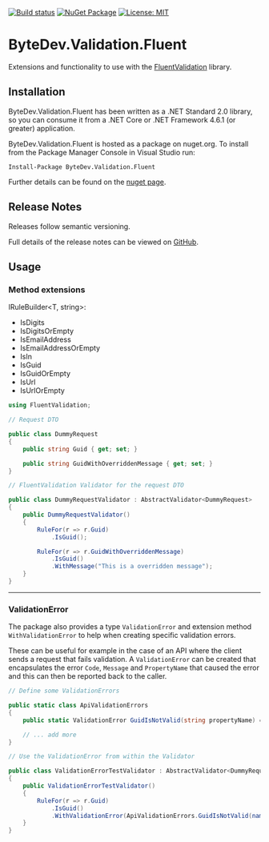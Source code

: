 [![Build status](https://ci.appveyor.com/api/projects/status/github/bytedev/ByteDev.Validation.Fluent?branch=master&svg=true)](https://ci.appveyor.com/project/bytedev/ByteDev-Validation-Fluent/branch/master)
[![NuGet Package](https://img.shields.io/nuget/v/ByteDev.Validation.Fluent.svg)](https://www.nuget.org/packages/ByteDev.Validation.Fluent)
[![License: MIT](https://img.shields.io/badge/License-MIT-green.svg)](https://github.com/ByteDev/ByteDev.Validation.Fluent/blob/master/LICENSE)

# ByteDev.Validation.Fluent

Extensions and functionality to use with the [FluentValidation](https://www.nuget.org/packages/FluentValidation/) library.

## Installation

ByteDev.Validation.Fluent has been written as a .NET Standard 2.0 library, so you can consume it from a .NET Core or .NET Framework 4.6.1 (or greater) application.

ByteDev.Validation.Fluent is hosted as a package on nuget.org.  To install from the Package Manager Console in Visual Studio run:

`Install-Package ByteDev.Validation.Fluent`

Further details can be found on the [nuget page](https://www.nuget.org/packages/ByteDev.Validation.Fluent/).

## Release Notes

Releases follow semantic versioning.

Full details of the release notes can be viewed on [GitHub](https://github.com/ByteDev/ByteDev.Validation.Fluent/blob/master/docs/RELEASE-NOTES.md).

## Usage

### Method extensions

IRuleBuilder<T, string>:
- IsDigits
- IsDigitsOrEmpty
- IsEmailAddress
- IsEmailAddressOrEmpty
- IsIn
- IsGuid
- IsGuidOrEmpty
- IsUrl
- IsUrlOrEmpty

```csharp
using FluentValidation;

// Request DTO

public class DummyRequest
{
    public string Guid { get; set; }

    public string GuidWithOverriddenMessage { get; set; }
}

// FluentValidation Validator for the request DTO

public class DummyRequestValidator : AbstractValidator<DummyRequest>
{
    public DummyRequestValidator()
    {
        RuleFor(r => r.Guid)
            .IsGuid();

        RuleFor(r => r.GuidWithOverriddenMessage)
            .IsGuid()
            .WithMessage("This is a overridden message");
    }
}
```

---

### ValidationError

The package also provides a type `ValidationError` and extension method `WithValidationError` to help when creating specific validation errors.

These can be useful for example in the case of an API where the client sends a request that fails validation. A `ValidationError` can be created that encapsulates the error `Code`, `Message` and `PropertyName` that caused the error and this can then be reported back to the caller.

```csharp
// Define some ValidationErrors

public static class ApiValidationErrors
{
    public static ValidationError GuidIsNotValid(string propertyName) => new ValidationError("1001", "Must be a valid GUID.", propertyName);

    // ... add more
}

// Use the ValidationError from within the Validator

public class ValidationErrorTestValidator : AbstractValidator<DummyRequest>
{
    public ValidationErrorTestValidator()
    {
        RuleFor(r => r.Guid)
            .IsGuid()
            .WithValidationError(ApiValidationErrors.GuidIsNotValid(nameof(DummyRequest.Guid)));
    }
}
```